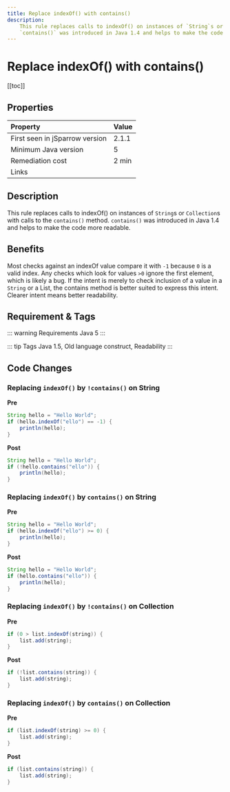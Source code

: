 ```yaml
---
title: Replace indexOf() with contains()
description:
    This rule replaces calls to indexOf() on instances of `String`s or `Collection`S with calls to the `contains()` method.
    `contains()` was introduced in Java 1.4 and helps to make the code more readable.
---
```


# Replace indexOf() with contains()

[[toc]]

## Properties

| Property                        | Value |
|:------------------------------- |:----- |
| First seen in jSparrow version  | 2.1.1 |
| Minimum Java version            | 5     |
| Remediation cost                | 2 min |
| Links                           |       |

## Description

This rule replaces calls to indexOf() on instances of `String`s or `Collection`s with calls to the `contains()` method.
`contains()` was introduced in Java 1.4 and helps to make the code more readable.

## Benefits

Most checks against an indexOf value compare it with `-1` because `0` is a valid index. 
Any checks which look for values `>0` ignore the first element, which is likely a bug. 
If the intent is merely to check inclusion of a value in a `String` or a List, the contains method is better suited to express this intent. 
Clearer intent means better readability.

## Requirement & Tags

::: warning Requirements
Java 5
:::

::: tip Tags
Java 1.5, Old language construct, Readability
:::

## Code Changes

### Replacing `indexOf()` by `!contains()` on String 
__Pre__
```java
String hello = "Hello World";
if (hello.indexOf("ello") == -1) {
    println(hello);
}
```

__Post__
```java
String hello = "Hello World";
if (!hello.contains("ello")) {
    println(hello);
}
```

### Replacing `indexOf()` by `contains()` on String 
__Pre__
```java
String hello = "Hello World";
if (hello.indexOf("ello") >= 0) {
    println(hello);
}
```

__Post__
```java
String hello = "Hello World";
if (hello.contains("ello")) {
    println(hello);
}
```

### Replacing `indexOf()` by `!contains()` on Collection
__Pre__
```java
if (0 > list.indexOf(string)) {
    list.add(string);
}
```

__Post__
```java
if (!list.contains(string)) {
    list.add(string);
}
```

### Replacing `indexOf()` by `contains()` on Collection
__Pre__
```java
if (list.indexOf(string) >= 0) {
    list.add(string);
}
```

__Post__
```java
if (list.contains(string)) {
    list.add(string);
}
```
